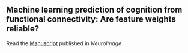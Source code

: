 ## Machine learning prediction of cognition from functional connectivity: Are feature weights reliable?
Read the [Manuscript](https://www.sciencedirect.com/science/article/pii/S1053811921009216) published in *NeuroImage*
